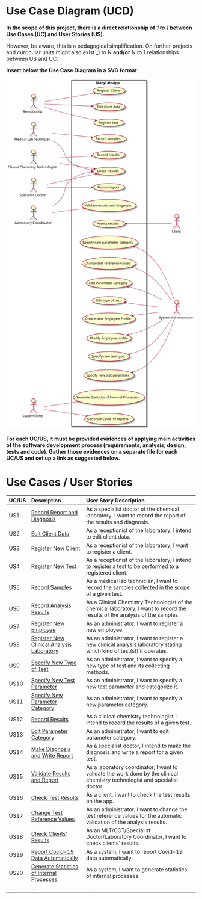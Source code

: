 # Use Case Diagram (UCD)

**In the scope of this project, there is a direct relationship of _1 to 1_ between Use Cases (UC) and User Stories (US).**

However, be aware, this is a pedagogical simplification. On further projects and curricular units might also exist _1 to N **and/or** N to 1 relationships between US and UC.

**Insert below the Use Case Diagram in a SVG format**

![Use Case Diagram](UCD.svg)


**For each UC/US, it must be provided evidences of applying main activities of the software development process (requirements, analysis, design, tests and code). Gather those evidences on a separate file for each UC/US and set up a link as suggested below.**

# Use Cases / User Stories
| UC/US  | Description                                                            |  User Story Description                                              |
|:----|:------------------------------------------------------------------------| :----------------------------------------------------------------------|
| US1 | [Record Report and Diagnosis](US1.md)   |  As a specialist doctor of the chemical laboratory, I want to record the report of the results and diagnosis. |
| US2 | [Edit Client Data](US2.md)  |  As a receptionist of the laboratory, I intend to edit client data. |
| US3 | [Register New Client](US3.md)|  As a receptionist of the laboratory, I want to register a client. |
| US4 | [Register New Test](US4.md)|  As a receptionist of the laboratory, I intend to register a test to be performed to a registered client. |
| US5 | [Record Samples](US5.md)|  As a medical lab technician, I want to record the samples collected in the scope of a given test. |
| US6 | [Record Analysis Results](US6.md)|  As a Clinical Chemistry Technologist of the chemical laboratory, I want to record the results of the analysis of the samples. |
| US7 | [Register New Employee](US7.md)|  As an administrator, I want to register a new employee. |
| US8 | [Register New Clinical Analysis Laboratory](US8.md)|  As an administrator, I want to register a new clinical analysis laboratory stating which kind of test(st) it operates. |
| US9 | [Specify New Type of Test](US9.md)|  As an administrator, I want to specify a new type of test and its collecting methods. |
| US10 | [Specify New Test Parameter](US10.md)|  As an administrator, I want to specify a new test parameter and categorize it. |
| US11 | [Specify New Parameter Category](US11.md)|  As an administrator, I want to specify a new parameter category. |
| US12 | [Record Results](US12.md)|  As a clinical chemistry technologist, I intend to record the results of a given test. |
| US13 | [Edit Parameter Category](US13.md)|  As an administrator, I want to edit parameter category. |
| US14 | [Make Diagnosis and Write Report](US14.md)|  As a specialist doctor, I intend to make the diagnosis and write a report for a given test. |
| US15 | [Validate Results and Report](US15.md)| As a laboratory coordinator, I want to validate the work done by the clinical chemistry technologist and specialist doctor. |
| US16 | [Check Test Results](US16.md)| As a client, I want to check the test results on the app. |
| US17 | [Change Test Reference Values](US17.md)|  As an administrator, I want to change the test reference values for the automatic validation of the analysis results. |
| US18 | [Check Clients' Results](US18.md)|  As an MLT/CCT/Specialist Doctor/Laboratory Coordinator, I want to check clients’ results. |
| US19 | [Report Covid-19 Data Automatically](US19.md)|  As a system, I want to report Covid-19 data automatically. |
| US20 | [Generate Statistics of Internal Processes](US20.md)|  As a system, I want to generate statistics of internal processes. |
| ... | ...| ...|
